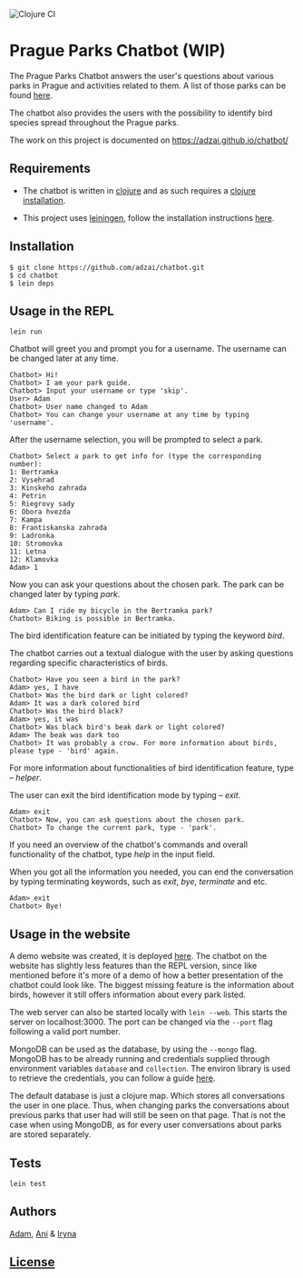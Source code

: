 ![Clojure CI](https://github.com/adzai/chatbot/workflows/Clojure%20CI/badge.svg?branch=main)
# Prague Parks Chatbot (WIP)

The Prague Parks Chatbot answers the user's questions about various
parks in Prague and activities related to them.
A list of those parks
can be found [here](https://www.praha.eu/jnp/cz/co_delat_v_praze/parky/index.html).

The chatbot also provides the users with the possibility to
identify bird species spread throughout the Prague parks.

The work on this project is documented on https://adzai.github.io/chatbot/

## Requirements
* The chatbot is written in [clojure](https://clojure.org/) and as such requires
a [clojure installation](https://clojure.org/guides/getting_started).

* This project uses [leiningen](https://leiningen.org/), follow the installation instructions
[here](https://github.com/technomancy/leiningen#Installation).

## Installation
```
$ git clone https://github.com/adzai/chatbot.git
$ cd chatbot
$ lein deps
```

## Usage in the REPL
```
lein run
```
Chatbot will greet you and prompt you for a username. The username can be changed later at any time.
```
Chatbot> Hi!
Chatbot> I am your park guide.
Chatbot> Input your username or type 'skip'.
User> Adam
Chatbot> User name changed to Adam
Chatbot> You can change your username at any time by typing 'username'.
```
After the username selection, you will be prompted to select a park.
```
Chatbot> Select a park to get info for (type the corresponding number):
1: Bertramka
2: Vysehrad
3: Kinskeho zahrada
4: Petrin
5: Riegrovy sady
6: Obora hvezda
7: Kampa
8: Frantiskanska zahrada
9: Ladronka
10: Stromovka
11: Letna
12: Klamovka
Adam> 1
```
Now you can ask your questions about the chosen park.
The park can be changed later by typing *park*.
```
Adam> Can I ride my bicycle in the Bertramka park?
Chatbot> Biking is possible in Bertramka.
```
The bird identification feature can be initiated by typing the keyword *bird*.

The chatbot carries out a textual dialogue with the user by asking questions
regarding specific characteristics of birds.
```
Chatbot> Have you seen a bird in the park?
Adam> yes, I have
Chatbot> Was the bird dark or light colored?
Adam> It was a dark colored bird
Chatbot> Was the bird black?
Adam> yes, it was
Chatbot> Was black bird's beak dark or light colored?
Adam> The beak was dark too
Chatbot> It was probably a crow. For more information about birds, please type - 'bird' again.
```
For more information about functionalities of bird identification feature, type – *helper*.

The user can exit the bird identification mode by typing – *exit*.
```
Adam> exit
Chatbot> Now, you can ask questions about the chosen park.
Chatbot> To change the current park, type - 'park'.
```
If you need an overview of the chatbot's commands and overall functionality
of the chatbot, type *help* in the input field.

When you got all the information you needed, you can end the conversation by typing
terminating keywords, such as *exit*, *bye*, *terminate* and etc.
```
Adam> exit
Chatbot> Bye!
```

## Usage in the website
A demo website was created, it is deployed [here](https://schoolstuff.me).
The chatbot on the website has slightly less features than the REPL version, since like mentioned before it's more of a demo
of how a better presentation
of the chatbot could look like. The biggest missing feature is the
information about birds, however it still offers information
about every park listed.


The web server can also be started locally with `lein --web`.
This starts the server on localhost:3000. The port can be changed via
the `--port` flag following a valid port number.


MongoDB can be used as the database, by using the `--mongo` flag.
MongoDB has to be already running and credentials supplied through
environment variables `database` and `collection`. The environ
library is used to retrieve the credentials, you can follow a guide
[here](https://github.com/weavejester/environ).


The default database is just a clojure map. Which stores all conversations the user in one place. Thus, when changing parks the conversations
about previous parks that user had
will still be seen on that page. That is not
the case when using MongoDB, as for every user conversations about
parks are stored separately.

## Tests
```
lein test
```

## Authors
[Adam](https://github.com/adzai), [Ani](https://github.com/AniSanikidze)
& [Iryna](https://github.com/irinakulinich3712)

## [License](https://github.com/adzai/chatbot/blob/main/LICENSE)
